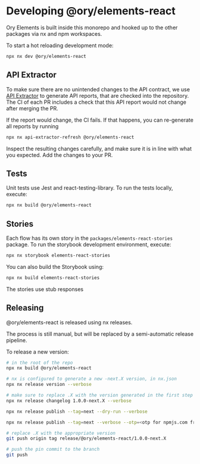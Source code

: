# Developing @ory/elements-react

Ory Elements is built inside this monorepo and hooked up to the other packages
via nx and npm workspaces.

To start a hot reloading development mode:

```bash
npx nx dev @ory/elements-react
```

## API Extractor

To make sure there are no unintended changes to the API contract, we use
[API Extractor](https://api-extractor.com/) to generate API reports, that are
checked into the repository. The CI of each PR includes a check that this API
report would not change after merging the PR.

If the report would change, the CI fails. If that happens, you can re-generate
all reports by running

```bash
npx nx api-extractor-refresh @ory/elements-react
```

Inspect the resulting changes carefully, and make sure it is in line with what
you expected. Add the changes to your PR.

## Tests

Unit tests use Jest and react-testing-library. To run the tests locally,
execute:

```bash
npx nx build @ory/elements-react
```

## Stories

Each flow has its own story in the `packages/elements-react-stories` package. To
run the storybook development environment, execute:

```bash
npx nx storybook elements-react-stories
```

You can also build the Storybook using:

```bash
npx nx build elements-react-stories
```

The stories use stub responses

## Releasing

@ory/elements-react is released using nx releases.

The process is still manual, but will be replaced by a semi-automatic release
pipeline.

To release a new version:

```bash
# in the root of the repo
npx nx build @ory/elements-react

# nx is configured to generate a new -next.X version, in nx.json
npx nx release version --verbose

# make sure to replace .X with the version generated in the first step
npx nx release changelog 1.0.0-next.X --verbose

npx nx release publish --tag=next --dry-run --verbose

npx nx release publish --tag=next --verbose --otp=<otp for npmjs.com from authenticator app> # otp is still required, if we have a bot for publishing this is not required anymore.

# replace .X with the appropriate version
git push origin tag release/@ory/elements-react/1.0.0-next.X

# push the pin commit to the branch
git push
```
